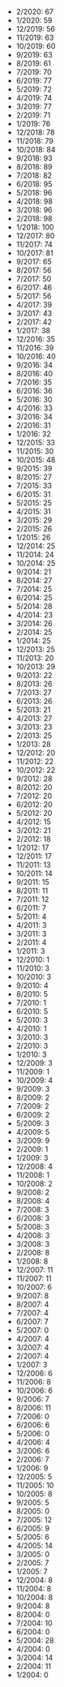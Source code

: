*  2/2020: 67
*  1/2020: 59
*  12/2019: 56
*  11/2019: 63
*  10/2019: 60
*  9/2019: 63
*  8/2019: 61
*  7/2019: 70
*  6/2019: 77
*  5/2019: 72
*  4/2019: 74
*  3/2019: 77
*  2/2019: 71
*  1/2019: 76
*  12/2018: 78
*  11/2018: 79
*  10/2018: 84
*  9/2018: 93
*  8/2018: 89
*  7/2018: 82
*  6/2018: 95
*  5/2018: 96
*  4/2018: 98
*  3/2018: 96
*  2/2018: 98
*  1/2018: 100
*  12/2017: 80
*  11/2017: 74
*  10/2017: 81
*  9/2017: 65
*  8/2017: 56
*  7/2017: 50
*  6/2017: 46
*  5/2017: 56
*  4/2017: 39
*  3/2017: 43
*  2/2017: 42
*  1/2017: 38
*  12/2016: 35
*  11/2016: 39
*  10/2016: 40
*  9/2016: 34
*  8/2016: 40
*  7/2016: 35
*  6/2016: 36
*  5/2016: 30
*  4/2016: 33
*  3/2016: 34
*  2/2016: 31
*  1/2016: 32
*  12/2015: 33
*  11/2015: 30
*  10/2015: 48
*  9/2015: 39
*  8/2015: 27
*  7/2015: 33
*  6/2015: 31
*  5/2015: 25
*  4/2015: 31
*  3/2015: 29
*  2/2015: 26
*  1/2015: 26
*  12/2014: 25
*  11/2014: 24
*  10/2014: 25
*  9/2014: 21
*  8/2014: 27
*  7/2014: 25
*  6/2014: 25
*  5/2014: 28
*  4/2014: 23
*  3/2014: 26
*  2/2014: 25
*  1/2014: 25
*  12/2013: 25
*  11/2013: 20
*  10/2013: 29
*  9/2013: 22
*  8/2013: 26
*  7/2013: 27
*  6/2013: 26
*  5/2013: 21
*  4/2013: 27
*  3/2013: 23
*  2/2013: 25
*  1/2013: 28
*  12/2012: 20
*  11/2012: 22
*  10/2012: 22
*  9/2012: 28
*  8/2012: 20
*  7/2012: 20
*  6/2012: 20
*  5/2012: 20
*  4/2012: 15
*  3/2012: 21
*  2/2012: 18
*  1/2012: 17
*  12/2011: 17
*  11/2011: 13
*  10/2011: 14
*  9/2011: 15
*  8/2011: 11
*  7/2011: 12
*  6/2011: 7
*  5/2011: 4
*  4/2011: 3
*  3/2011: 3
*  2/2011: 4
*  1/2011: 3
*  12/2010: 1
*  11/2010: 3
*  10/2010: 3
*  9/2010: 4
*  8/2010: 5
*  7/2010: 1
*  6/2010: 5
*  5/2010: 3
*  4/2010: 1
*  3/2010: 3
*  2/2010: 3
*  1/2010: 3
*  12/2009: 3
*  11/2009: 1
*  10/2009: 4
*  9/2009: 3
*  8/2009: 2
*  7/2009: 2
*  6/2009: 2
*  5/2009: 3
*  4/2009: 5
*  3/2009: 9
*  2/2009: 1
*  1/2009: 3
*  12/2008: 4
*  11/2008: 1
*  10/2008: 2
*  9/2008: 2
*  8/2008: 4
*  7/2008: 3
*  6/2008: 3
*  5/2008: 3
*  4/2008: 3
*  3/2008: 3
*  2/2008: 8
*  1/2008: 8
*  12/2007: 11
*  11/2007: 11
*  10/2007: 6
*  9/2007: 8
*  8/2007: 4
*  7/2007: 4
*  6/2007: 7
*  5/2007: 0
*  4/2007: 4
*  3/2007: 4
*  2/2007: 4
*  1/2007: 3
*  12/2006: 6
*  11/2006: 8
*  10/2006: 6
*  9/2006: 7
*  8/2006: 11
*  7/2006: 0
*  6/2006: 6
*  5/2006: 0
*  4/2006: 4
*  3/2006: 6
*  2/2006: 7
*  1/2006: 9
*  12/2005: 5
*  11/2005: 10
*  10/2005: 8
*  9/2005: 5
*  8/2005: 0
*  7/2005: 12
*  6/2005: 9
*  5/2005: 6
*  4/2005: 14
*  3/2005: 0
*  2/2005: 7
*  1/2005: 7
*  12/2004: 8
*  11/2004: 8
*  10/2004: 8
*  9/2004: 8
*  8/2004: 0
*  7/2004: 10
*  6/2004: 0
*  5/2004: 28
*  4/2004: 0
*  3/2004: 14
*  2/2004: 11
*  1/2004: 0